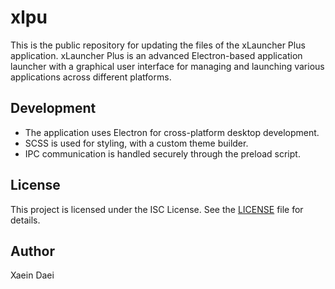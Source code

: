 # xlpu

This is the public repository for updating the files of the xLauncher Plus application. xLauncher Plus is an advanced Electron-based application launcher with a graphical user interface for managing and launching various applications across different platforms.

## Development

- The application uses Electron for cross-platform desktop development.
- SCSS is used for styling, with a custom theme builder.
- IPC communication is handled securely through the preload script.

## License

This project is licensed under the ISC License. See the [LICENSE](LICENSE) file for details.

## Author

Xaein Daei
